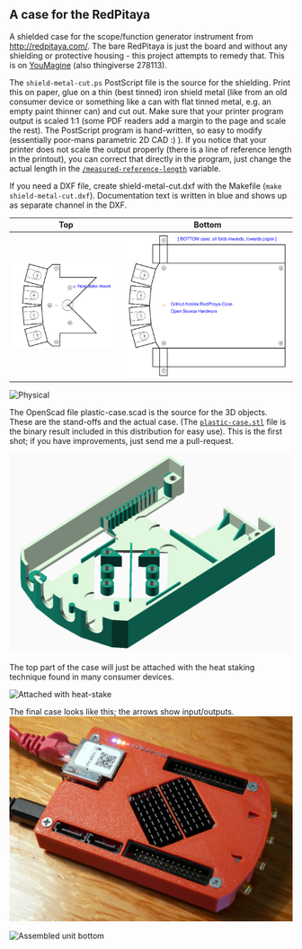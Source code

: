 A case for the RedPitaya
------------------------

A shielded case for the scope/function generator instrument from
http://redpitaya.com/.
The bare RedPitaya is just the board and without any shielding or protective
housing - this project attempts to remedy that. This is on [YouMagine][youmagine-design] (also thingiverse 278113).

The `shield-metal-cut.ps` PostScript file is the source for the shielding.
Print this on paper, glue on a thin (best tinned) iron shield metal (like from an old consumer device or something like a can with flat tinned metal, e.g. an empty paint thinner can) and cut out.
Make sure that your printer program output is scaled 1:1 (some PDF readers add
a margin to the page and scale the rest).
The PostScript program is hand-written, so easy to modify (essentially
poor-mans parametric 2D CAD :) ).
If you notice that your printer does not scale the output properly (there is
a line of reference length in the printout), you can correct that directly in the
program, just change the actual length in the [`/measured-reference-length`][reference-len]
variable.

If you need a DXF file, create shield-metal-cut.dxf with the Makefile (`make shield-metal-cut.dxf`). Documentation text is written in blue and shows up as
separate channel in the DXF.

Top                                   | Bottom
--------------------------------------|------------------------------------
![Top Case](./img/metal-case-top.png) | ![Metal Case](./img/metal-case.png)

![Physical](./img/drilled-metal.jpg)

The OpenScad file plastic-case.scad is the source for the 3D objects.
These are the stand-offs and the actual case.
(The [`plastic-case.stl`](./plastic-case.stl) file is the binary result included in this distribution for easy use). This is the first shot; if you have improvements, just send me a pull-request.

![3D Print][design]

The top part of the case will just be attached with the heat staking technique found in many consumer devices.

![Attached with heat-stake][melt-attached]

The final case looks like this; the arrows show input/outputs.
![Assembled unit][assembled]

![Assembled unit bottom](./img/bottom.jpg)

[reference-len]: https://github.com/hzeller/RedPitaya-Case/blob/master/shield-metal-cut.ps#L24
[metal-case]: ./img/metal-case.png
[melt-attached]: ./img/melt-attached.jpg
[assembled]: ./img/assembled.jpg
[design]: ./img/red-pitaya-case.png
[youmagine-design]: https://www.youmagine.com/designs/shielded-redpitaya-case
[thing278113]: http://www.thingiverse.com/thing:278113
